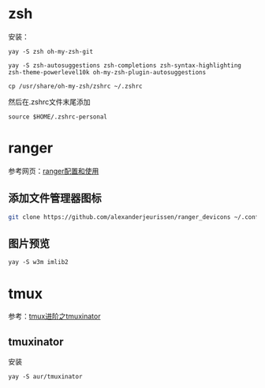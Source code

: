 # zsh
安装：
```
yay -S zsh oh-my-zsh-git
```
```
yay -S zsh-autosuggestions zsh-completions zsh-syntax-highlighting zsh-theme-powerlevel10k oh-my-zsh-plugin-autosuggestions

```
```
cp /usr/share/oh-my-zsh/zshrc ~/.zshrc
```
然后在.zshrc文件末尾添加
```
source $HOME/.zshrc-personal
```

# ranger
参考网页：[ranger配置和使用](https://www.zssnp.top/2021/06/03/ranger/#%E6%B7%BB%E5%8A%A0%E6%96%87%E4%BB%B6%E7%AE%A1%E7%90%86%E5%99%A8%E5%9B%BE%E6%A0%87)

## 添加文件管理器图标
```bash
git clone https://github.com/alexanderjeurissen/ranger_devicons ~/.config/ranger/plugins/ranger_devicons
```
## 图片预览
```
yay -S w3m imlib2
```


# tmux
参考：[tmux进阶之tmuxinator](https://www.jianshu.com/p/49b70f705acf)
## tmuxinator
安装
```
yay -S aur/tmuxinator
```
